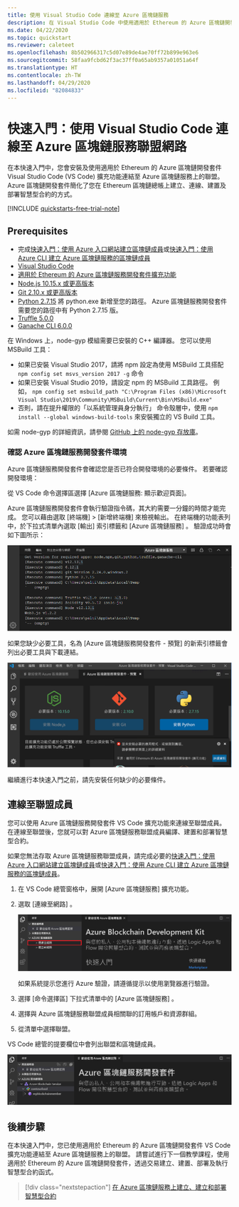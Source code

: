 ```yaml
---
title: 使用 Visual Studio Code 連線至 Azure 區塊鏈服務
description: 在 Visual Studio Code 中使用適用於 Ethereum 的 Azure 區塊鏈開發套件擴充功能連線到 Azure 區塊鏈服務聯盟網路
ms.date: 04/22/2020
ms.topic: quickstart
ms.reviewer: caleteet
ms.openlocfilehash: 8b502966317c5d07e89de4ae70ff72b899e963e6
ms.sourcegitcommit: 58faa9fcbd62f3ac37ff0a65ab9357a01051a64f
ms.translationtype: HT
ms.contentlocale: zh-TW
ms.lasthandoff: 04/29/2020
ms.locfileid: "82084833"
---
```

# <a name="quickstart-use-visual-studio-code-to-connect-to-an-azure-blockchain-service-consortium-network"></a>快速入門：使用 Visual Studio Code 連線至 Azure 區塊鏈服務聯盟網路

在本快速入門中，您會安裝及使用適用於 Ethereum 的 Azure 區塊鏈開發套件 Visual Studio Code (VS Code) 擴充功能連結至 Azure 區塊鏈服務上的聯盟。 Azure 區塊鏈開發套件簡化了您在 Ethereum 區塊鏈總帳上建立、連線、建置及部署智慧型合約的方式。

[!INCLUDE [quickstarts-free-trial-note](../../../includes/quickstarts-free-trial-note.md)]

## <a name="prerequisites"></a>Prerequisites

* 完成[快速入門：使用 Azure 入口網站建立區塊鏈成員](create-member.md)或[快速入門：使用 Azure CLI 建立 Azure 區塊鏈服務的區塊鏈成員](create-member-cli.md)
* [Visual Studio Code](https://code.visualstudio.com/Download)
* [適用於 Ethereum 的 Azure 區塊鏈服務開發套件擴充功能](https://marketplace.visualstudio.com/items?itemName=AzBlockchain.azure-blockchain)
* [Node.js 10.15.x 或更高版本](https://nodejs.org)
* [Git 2.10.x 或更高版本](https://git-scm.com)
* [Python 2.7.15](https://www.python.org/downloads/release/python-2715/) 將 python.exe 新增至您的路徑。 Azure 區塊鏈服務開發套件需要您的路徑中有 Python 2.7.15 版。
* [Truffle 5.0.0](https://www.trufflesuite.com/docs/truffle/getting-started/installation)
* [Ganache CLI 6.0.0](https://github.com/trufflesuite/ganache-cli)

在 Windows 上，node-gyp 模組需要已安裝的 C++ 編譯器。 您可以使用 MSBuild 工具：

* 如果已安裝 Visual Studio 2017，請將 npm 設定為使用 MSBuild 工具搭配 `npm config set msvs_version 2017 -g` 命令
* 如果已安裝 Visual Studio 2019，請設定 npm 的 MSBuild 工具路徑。 例如， `npm config set msbuild_path "C:\Program Files (x86)\Microsoft Visual Studio\2019\Community\MSBuild\Current\Bin\MSBuild.exe"`
* 否則，請在提升權限的「以系統管理員身分執行」  命令殼層中，使用 `npm install --global windows-build-tools` 來安裝獨立的 VS Build 工具。

如需 node-gyp 的詳細資訊，請參閱 [GitHub 上的 node-gyp 存放庫](https://github.com/nodejs/node-gyp)。

### <a name="verify-azure-blockchain-development-kit-environment"></a>確認 Azure 區塊鏈服務開發套件環境

Azure 區塊鏈服務開發套件會確認您是否已符合開發環境的必要條件。 若要確認開發環境：

從 VS Code 命令選擇區選擇 [Azure 區塊鏈服務:  顯示歡迎頁面]。

Azure 區塊鏈服務開發套件會執行驗證指令碼，其大約需要一分鐘的時間才能完成。 您可以藉由選取 [終端機] > [新增終端機]  來檢視輸出。 在終端機的功能表列中，於下拉式清單內選取 [輸出]  索引標籤和 [Azure 區塊鏈服務]  。 驗證成功時會如下圖所示：

![有效的開發環境](./media/connect-vscode/valid-environment.png)

 如果您缺少必要工具，名為 [Azure 區塊鏈服務開發套件 - 預覽]  的新索引標籤會列出必要工具與下載連結。

![開發套件所需的應用程式](./media/connect-vscode/required-apps.png)

繼續進行本快速入門之前，請先安裝任何缺少的必要條件。

## <a name="connect-to-consortium-member"></a>連線至聯盟成員

您可以使用 Azure 區塊鏈服務開發套件 VS Code 擴充功能來連線至聯盟成員。 在連線至聯盟後，您就可以對 Azure 區塊鏈服務聯盟成員編譯、建置和部署智慧型合約。

如果您無法存取 Azure 區塊鏈服務聯盟成員，請完成必要的[快速入門：使用 Azure 入口網站建立區塊鏈成員](create-member.md)或[快速入門：使用 Azure CLI 建立 Azure 區塊鏈服務的區塊鏈成員](create-member-cli.md)。

1. 在 VS Code 總管窗格中，展開 [Azure 區塊鏈服務]  擴充功能。
1. 選取 [連線至網路]  。

   ![連線至網路](./media/connect-vscode/connect-consortium.png)

    如果系統提示您進行 Azure 驗證，請遵循提示以使用瀏覽器進行驗證。
1. 選擇 [命令選擇區] 下拉式清單中的 [Azure 區塊鏈服務]  。
1. 選擇與 Azure 區塊鏈服務聯盟成員相關聯的訂用帳戶和資源群組。
1. 從清單中選擇聯盟。

VS Code 總管的提要欄位中會列出聯盟和區塊鏈成員。

![總管中顯示的聯盟](./media/connect-vscode/consortium-node.png)

## <a name="next-steps"></a>後續步驟

在本快速入門中，您已使用適用於 Ethereum 的 Azure 區塊鏈開發套件 VS Code 擴充功能連結至 Azure 區塊鏈服務上的聯盟。 請嘗試進行下一個教學課程，使用適用於 Ethereum 的 Azure 區塊鏈開發套件，透過交易建立、建置、部署及執行智慧型合約函式。

> [!div class="nextstepaction"]
> [在 Azure 區塊鏈服務上建立、建立和部署智慧型合約](send-transaction.md)
